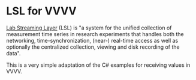 # LSL for VVVV

[Lab Streaming Layer](https://github.com/sccn/labstreaminglayer) (LSL) is "a system for the unified collection of measurement time series in research experiments that handles both the networking, time-synchronization, (near-) real-time access as well as optionally the centralized collection, viewing and disk recording of the data".

This is a very simple adaptation of the C# examples for receiving values in VVVV.